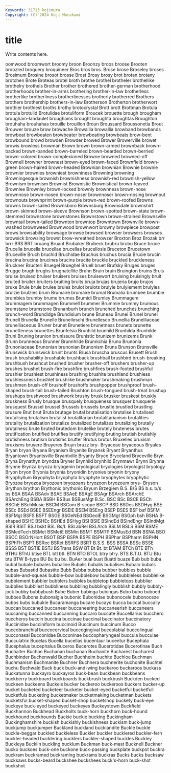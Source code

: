 ```yaml
---
Keywords: 31713 kojimura
Copyright: (C) 2024 Koji Murakami
---
```


# title

Write contents here.



oomwood broomwort broomy broon Broonzy broos broose Brooten
broozled broquery broquineer Bros bros bros. Brose brose Broseley broses
Brosimum Brosine brosot brosse Brost Brosy brosy brot brotan brotany
brotchen Brote Broteas brotel broth brothe brothel brotheler brothellike brothelry
brothels Brother brother brothered brother-german brotherhood brotherhoods brother-in-arms brothering brother-in-law
brotherless brotherlike brotherliness brotherlinesses brotherly brotherred Brothers brothers brothership brothers-in-law
Brotherson Brotherton brotherwort brothier brothiest broths brothy brotocrystal Brott brott
Brottman Brotula brotula brotulid Brotulidae brotuliform Broucek brouette brough brougham
brougham-landaulet broughams brought broughta broughtas Broughton brouhaha brouhahas brouille brouillon
Broun Broussard Broussonetia Brout Brouwer brouze brow browache Browallia browallia
browband browbands browbeat browbeaten browbeater browbeating browbeats brow-bent browbound browd
browden Browder browed Brower Browerville browet browis browless browman Brown
brown brown-armed brownback brown-backed brown-banded brown-barreled brown-bearded brown-berried brown-colored brown-complexioned
Browne browned browned-off Brownell browner brownest brown-eyed brown-faced Brownfield brown-green
brown-haired brown-headed Brownian brownian Brownie brownie brownier brownies browniest browniness
Browning browning Browningesque brownish brownishness brownish-red brownish-yellow Brownism brownism Brownist
Brownistic Brownistical brown-leaved Brownlee Brownley brown-locked brownly brownness brown-nose brownnose
brown-nosed brown-noser brownnoser brown-nosing brownout brownouts brownprint brown-purple brown-red brown-roofed
Browns browns brown-sailed Brownsboro Brownsburg Brownsdale brownshirt brown-skinned brown-sleeve Brownson
brown-spotted brown-state brown-stemmed brownstone brownstones Brownstown brown-strained Brownsville browntail brown-tailed
Brownton browntop Browntown Brownville brown-washed brownweed Brownwood brownwort browny browpiece
browpost brows browsability browsage browse browsed browser browsers browses browsick
browsing browst brow-wreathed browzer Broxton Broz Brozak brr brrr BRS
BRT bruang Bruant Brubaker Brubeck brubru brubu Bruce bruce Brucella
brucella brucellae brucellas brucellosis Bruceton Brucetown Bruceville Bruch bruchid Bruchidae
Bruchus bruchus brucia Brucie brucin brucina brucine brucines brucins brucite
bruckle bruckled bruckleness Bruckner Bructeri Bruegel Brueghel Bruell bruet Brufsky
Bruges bruges Brugge brugh brughs brugnatellite Bruhn Bruin bruin Bruington
bruins Bruis bruise bruised bruiser bruisers bruises bruisewort bruising bruisingly
bruit bruited bruiter bruiters bruiting bruits bruja brujas brujeria brujo
brujos bruke Brule brule brulee brules brulot brulots brulyie brulyiement
brulyies brulzie brulzies brum Brumaire brumaire brumal Brumalia brumbee brumbie
brumbies brumby brume brumes Brumidi Brumley Brummagem brummagem brummagen Brummell
brummer Brummie brummy brumous brumstane brumstone Brunanburh brunch brunched brunches
brunching brunch-word Brundidge Brundisium brune Bruneau Brunei Brunel brunel Brunell
Brunella Brunelle Brunelleschi Brunellesco Brunellia Brunelliaceae brunelliaceous Bruner brunet Brunetiere
brunetness brunets brunette brunetteness brunettes Brunfelsia Brunhild brunhild Brunhilda Brunhilde
Bruni Bruning brunion brunissure Brunistic brunizem brunizems Brunk Brunn brunneous
Brunner Brunnhilde Brunnichia Bruno Brunonia Brunoniaceae Brunonian brunonian Brunonism Bruns
Brunson Brunsville Brunswick brunswick brunt brunts Brusa bruscha bruscus Brusett
Brush brush brushability brushable brushback brushball brushbird brush-breaking brushbush brushcut
brushed brusher brusher-off brushers brusher-up brushes brushet brush-fire brushfire brushfires
brush-footed brushful brushier brushiest brushiness brushing brushite brushland brushless brushlessness
brushlet brushlike brushmaker brushmaking brushman brushmen brush-off brushoff brushoffs brushpopper
brushproof brush-shaped brush-tail brush-tailed Brushton brush-tongued brush-treat brushup brushups brushwood
brushwork brushy brusk brusker bruskest bruskly bruskness Brusly brusque brusquely
brusqueness brusquer brusquerie brusquest Brussel brussel Brussels brussels brustle brustled
brustling brusure Brut brut Bruta brutage brutal brutalisation brutalise brutalised
brutalising brutalism brutalist brutalitarian brutalitarianism brutalities brutality brutalization brutalize brutalized
brutalizes brutalizing brutally brutalness brute bruted brutedom brutelike brutely bruteness
brutes brutification brutified brutifies brutify brutifying bruting brutish brutishly brutishness
brutism brutisms brutter Brutus brutus Bruxelles bruxism bruxisms bruyere Bruyeres
Bruyn bruzz bry- Bryaceae bryaceous Bryales Bryan bryan Bryana Bryanism
Bryanite Bryansk Bryant Bryanthus Bryantown Bryantsville Bryantville Bryanty Bryce Bryceland
Bryceville Bryn Bryna Brynathyn bryndza Bryner Brynhild brynhild Brynmawr Brynn
Brynna Brynne Brynza brynza bryogenin bryological bryologies bryologist bryology Bryon
bryon Bryonia bryonia bryonidin bryonies bryonin bryony Bryophyllum Bryophyta bryophyta
bryophyte bryophytes bryophytic Bryozoa bryozoa bryozoan bryozoans bryozoon bryozoum brys-
Bryson Brython brython Brythonic brythonic Bryum Brzegiem B.S. B/S BS
b.s. b/s bs BSA BSAA BSAdv BSAE BSAeE BSAgE BSAgr
BSArch BSArchE BSArchEng BSBA BSBH BSBus BSBusMgt B.Sc. BSC BSc
BSCE BSCh BSChE BSchMusic BSCM BSCom B-scope BSCP BSD BSDes
BSDHyg BSE BSEc BSEd BSEE BSEEngr BSElE BSEM BSEng BSEP
BSES BSF bsf BSFM BSFMgt BSFS BSFT BSGE BSGeNEd BSGeolE
BSGMgt BSGph bsh BSHA B-shaped BSHE BSHEc BSHEd BSHyg BSI
BSIE BSIndEd BSIndEngr BSIndMgt BSIR BSIT BSJ bskt BSL Bs/L
BSLabRel BSLArch BSLM BSLS BSM BSME BSMedTech BSMet BSMetE BSMin
BSMT BSMTP BSMusEd BSN BSNA BSO BSOC BSOrNHort BSOT BSP
BSPA BSPE BSPH BSPhar BSPharm BSPHN BSPhTh BSPT BSRec BSRet
BSRFS BSRT B.S.S. BSS BSSA BSSc BSSE BSSS BST BSTIE
BSTJ BSTrans BSW BT Bt Bt. bt BTAM BTCh BTE
BTh BTHU BThU btise BTL btl btl. BTN BTO BTOL
btry btry. BTS B.T.U. BTU Btu btu BTW B-type BU
Bu bu bu. BuAer bual buat Buatti buaze Bub bub
buba bubal bubale bubales bubaline Bubalis bubalis bubalises Bubalo bubals
bubas Bubastid Bubastite Bubb Bubba bubba bubber bubbies bubble bubble-and-squeak
bubble-bow bubblebow bubbled bubbleless bubblelike bubblement bubbler bubblers bubbles bubbletop
bubbletops bubblier bubblies bubbliest bubbliness bubbling bubblingly bubblish bubbly bubbly-jock
bubby bubbybush Bube Buber bubinga bubingas Bubo bubo buboed buboes
Bubona bubonalgia bubonic Bubonidae bubonocele bubonoceze bubos bubs bubukle Bucaramanga
bucare bucayo bucca buccal buccally buccan buccaned buccaneer buccaneering buccaneerish
buccaneers buccaning buccanned buccanning buccaro buccate Buccellarius bucchero buccheros buccin
buccina buccinae buccinal buccinator buccinatory Buccinidae bucciniform buccinoid Buccinum buccinum
Bucco buccobranchial buccocervical buccogingival buccolabial buccolingual bucconasal Bucconidae Bucconinae buccopharyngeal
buccula bucculae Bucculatrix Bucelas Bucella bucellas bucentaur bucentur Bucephala Bucephalus
bucephalus Buceros Bucerotes Bucerotidae Bucerotinae Buch Buchalter Buchan Buchanan buchanan
Buchanite Bucharest bucharest Buchbinder Buchenwald Bucher Buchheim buchite Buchloe Buchman
Buchmanism Buchmanite Buchner Buchnera buchnerite buchonite Buchtel buchu Buchwald Buck
buck buck-and-wing buckaroo buckaroos buckass Buckatunna buckayro buckayros buck-bean buckbean
buckbeans buckberry buckboard buckboards buckbrush buckbush Buckden bucked buckeen buckeens
Buckels bucker buckeroo buckeroos buckers bucker-up bucket bucketed bucketeer bucketer
bucket-eyed bucketful bucketfull bucketfuls bucketing bucketmaker bucketmaking bucketman buckets bucketsful
bucket-shaped bucket-shop bucketshop buckety buck-eye buckeye buck-eyed buckeyed buckeyes Buckeystown
Buckfield Buckhannon Buckhead Buckholts buck-horn buckhorn buck-hound buckhound buckhounds Buckie
buckie bucking Buckingham Buckinghamshire buckish buckishly buckishness buckism buck-jump buckjump
buckjumper Buckland buckland bucklandite Buckle buckle buckle-beggar buckled buckleless Buckler
buckler bucklered buckler-fern buckler-headed bucklering bucklers buckler-shaped buckles Buckley Buckleya
Bucklin buckling bucklum Buckman buck-mast Bucknell Buckner bucko buckoes buck-one
buckone buck-passing buckplate buckpot buckra buckram buckramed buckraming buckrams buckras
Bucks bucks bucksaw bucksaws bucks-beard buckshee buckshees buck's-horn buck-shot buckshot

